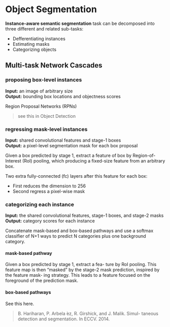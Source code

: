 # Object Segmentation

**Instance-aware semantic segmentation** task can be decomposed into three different and related sub-tasks:

- Defferentiating instances
- Estimating masks
- Categorizing objects

## Multi-task Network Cascades

### proposing box-level instances

**Input:** an image of arbitrary size  
**Output:** bounding box locations and objectness scores  

Region Proposal Networks (RPNs)

> see this in Object Detection

### regressing mask-level instances

**Input:** shared convolutional features and stage-1 boxes  
**Output:** a pixel-level segmentation mask for each box proposal

Given a box predicted by stage 1, extract a feature of box by Region-of-Interest (RoI) pooling, which producing a fixed-size feature from an arbitrary box.

Two extra fully-connected (fc) layers after this feature for each box:

- First reduces the dimension to 256
- Second regress a pixel-wise mask

### categorizing each instance

**Input:** the shared convolutional features, stage-1 boxes, and stage-2 masks  
**Output:** category scores for each instance  

Concatenate mask-based and box-based pathways and use a softmax classifier of N+1 ways to predict N categories plus one background category.  

#### mask-based pathway

Given a box predicted by stage 1, extract a fea- ture by RoI pooling. This feature map is then “masked” by the stage-2 mask prediction, inspired by the feature mask- ing strategy. This leads to a feature focused on the foreground of the prediction mask.

#### box-based pathways

See this here.

> B. Hariharan, P. Arbela ́ez, R. Girshick, and J. Malik. Simul-taneous detection and segmentation. In ECCV. 2014.
